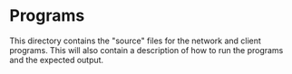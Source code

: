 # Programs

This directory contains the "source" files for the network and client programs. This will also contain a description of how to run the programs and the expected output.